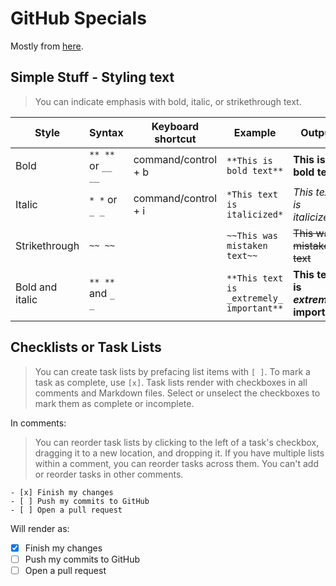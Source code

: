 # GitHub Specials

Mostly from [here](https://help.github.com/categories/writing-on-github/).

## Simple Stuff - Styling text

> You can indicate emphasis with bold, italic, or strikethrough text.

|Style|Syntax|Keyboard shortcut|Example|Output|
|---|---|---|---|---|
|Bold           |`** **` or `__ __` | command/control + b | `**This is bold text**`                 |**This is bold text**                  |
|Italic         |`* *` or `_ _`     | command/control + i |`*This text is italicized*`              |*This text is italicized*              |
|Strikethrough  |`~~ ~~`            |                     |`~~This was mistaken text~~`             |~~This was mistaken text~~             |
|Bold and italic|`** **` and `_ _`  |                     |`**This text is _extremely_ important**` |**This text is _extremely_ important** |

## Checklists or Task Lists

> You can create task lists by prefacing list items with `[ ]`. To mark a task as complete, use `[x]`.
> Task lists render with checkboxes in all comments and Markdown files. Select or unselect the checkboxes to mark them as complete or incomplete.

In comments:

> You can reorder task lists by clicking to the left of a task's checkbox, dragging it to a new location, and dropping it. If you have multiple lists within a comment, you can reorder tasks across them. You can't add or reorder tasks in other comments.


```
- [x] Finish my changes
- [ ] Push my commits to GitHub
- [ ] Open a pull request
```

Will render as:

- [x] Finish my changes
- [ ] Push my commits to GitHub
- [ ] Open a pull request
